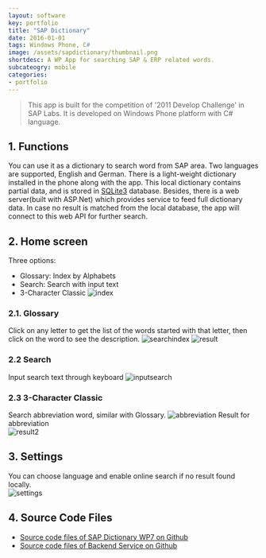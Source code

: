 ```yaml
---
layout: software
key: portfolio
title: "SAP Dictionary"
date: 2016-01-01
tags: Windows Phone, C#
image: /assets/sapdictionary/thumbnail.png
shortdesc: A WP App for searching SAP & ERP related words.
subcateogry: mobile
categories:
- portfolio
---
```


> This app is built for the competition of '2011 Develop Challenge' in SAP Labs. It is developed on Windows Phone platform with C# language.

## 1. Functions
You can use it as a dictionary to search word from SAP area. Two languages are supported, English and German. There is a light-weight dictionary installed in the phone along with the app. This local dictionary contains partial data, and is stored in [SQLite3](https://www.sqlite.org/) database. Besides, there is a web server(built with ASP.Net) which provides service to feed full dictionary data. In case no result is matched from the local database, the app will connect to this web API for further search.  

## 2. Home screen  
Three options:  
* Glossary: Index by Alphabets
* Search: Search with input text
* 3-Character Classic
![index](/assets/sapdictionary/index.png "index")  

### 2.1. Glossary
Click on any letter to get the list of the words started with that letter, then click on the word to see the description.
![searchindex](/assets/sapdictionary/searchindex.png "searchindex")
![result](/assets/sapdictionary/result.png "result")
### 2.2 Search  
Input search text through keyboard
![inputsearch](/assets/sapdictionary/search.png "inputsearch")
### 2.3 3-Character Classic
Search abbreviation word, similar with Glossary.
![abbreviation](/assets/sapdictionary/abbreviation.png "abbreviation")
Result for abbreviation  
![result2](/assets/sapdictionary/result2.png "result2")
## 3. Settings
You can choose language and enable online search if no result found locally.  
![settings](/assets/sapdictionary/settings.png "settings")
## 4. Source Code Files
* [Source code files of SAP Dictionary WP7 on Github](https://github.com/jojozhuang/Projects/tree/master/SAPDictionary/Src/DictionaryPhone)
* [Source code files of Backend Service on Github](https://github.com/jojozhuang/Projects/tree/master/SAPDictionary/Src/DictionaryService)
